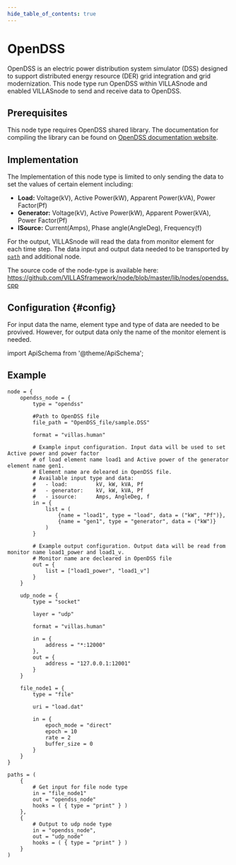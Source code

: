 ```yaml
---
hide_table_of_contents: true
---
```


# OpenDSS

OpenDSS is an electric power distribution system simulator (DSS) designed to support distributed energy resource (DER) grid integration and grid modernization.
This node type run OpenDSS within VILLASnode and enabled VILLASnode to send and receive data to OpenDSS. 

## Prerequisites
This node type requires OpenDSS shared library. 
The documentation for compiling the library can be found on [OpenDSS documentation website](https://opendss.epri.com/OpenDSSC.html).

## Implementation

The Implementation of this node type is limited to only sending the data to set the values of certain element including:

 - **Load:** Voltage(kV), Active Power(kW), Apparent Power(kVA), Power Factor(Pf)
 - **Generator:** Voltage(kV), Active Power(kW), Apparent Power(kVA), Power Factor(Pf)
 - **ISource:** Current(Amps), Phase angle(AngleDeg), Frequency(f)

For the output, VILLASnode will read the data from monitor element for each time step.
The data input and output data needed to be transported by [`path`](../config/paths.md) and additional node.


The source code of the node-type is available here:
https://github.com/VILLASframework/node/blob/master/lib/nodes/opendss.cpp

## Configuration {#config}

For input data the name, element type and type of data are needed to be provived.
However, for output data only the name of the monitor element is needed.

import ApiSchema from '@theme/ApiSchema';

<ApiSchema id="node" example pointer="#/components/schemas/opendss" />

## Example

``` url="external/node/etc/examples/nodes/opendss.conf" title="node/etc/examples/nodes/opendss.conf"
node = {
    opendss_node = {
        type = "opendss"

        #Path to OpenDSS file
        file_path = "OpenDSS_file/sample.DSS"

        format = "villas.human"

        # Example input configuration. Input data will be used to set Active power and power factor
        # of load element name load1 and Active power of the generator element name gen1.
        # Element name are deleared in OpenDSS file.
        # Available input type and data:
        #   - load:         kV, kW, kVA, Pf
        #   - generator:    kV, kW, kVA, Pf
        #   - isource:      Amps, AngleDeg, f
        in = {
            list = (
                {name = "load1", type = "load", data = ("kW", "Pf")},
                {name = "gen1", type = "generator", data = ("kW")}
            )
        }

        # Example output configuration. Output data will be read from monitor name load1_power and load1_v.
        # Monitor name are decleared in OpenDSS file
        out = {
            list = ["load1_power", "load1_v"]
        }
    }

    udp_node = {
        type = "socket"

        layer = "udp"

        format = "villas.human"

        in = {
            address = "*:12000"
        },
        out = {
            address = "127.0.0.1:12001"
        }
    }

    file_node1 = {
        type = "file"

        uri = "load.dat"

        in = {
            epoch_mode = "direct"
            epoch = 10
            rate = 2
            buffer_size = 0
        }
    }
}

paths = (
    {
        # Get input for file node type
        in = "file_node1"
        out = "opendss_node"
        hooks = ( { type = "print" } )
    },
    {
        # Output to udp node type
        in = "opendss_node",
        out = "udp_node"
        hooks = ( { type = "print" } )
    }
)
```